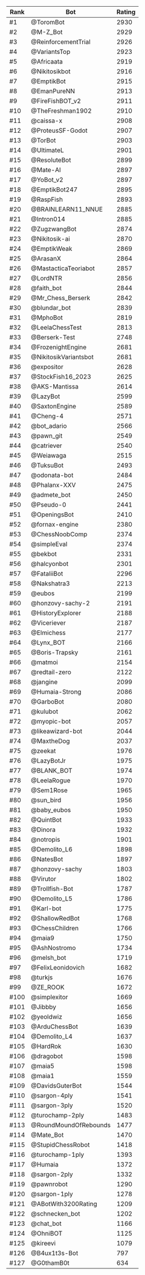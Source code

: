 Rank|Bot|Rating
---|---|---
#1|@ToromBot|2930
#2|@M-Z_Bot|2929
#3|@ReinforcementTrial|2926
#4|@VariantsTop|2923
#5|@Africaata|2919
#6|@Nikitosikbot|2916
#7|@EmptikBot|2915
#8|@EmanPureNN|2913
#9|@FireFishBOT_v2|2911
#10|@TheFreshman1902|2910
#11|@caissa-x|2908
#12|@ProteusSF-Godot|2907
#13|@TorBot|2903
#14|@UltimateL|2901
#15|@ResoluteBot|2899
#16|@Mate-AI|2897
#17|@YoBot_v2|2897
#18|@EmptikBot247|2895
#19|@RaspFish|2893
#20|@BRAINLEARN11_NNUE|2885
#21|@Intron014|2885
#22|@ZugzwangBot|2874
#23|@Nikitosik-ai|2870
#24|@EmptikWeak|2869
#25|@ArasanX|2864
#26|@MastacticaTeoriabot|2857
#27|@LordNTR|2856
#28|@faith_bot|2844
#29|@Mr_Chess_Berserk|2842
#30|@blundar_bot|2839
#31|@MphoBot|2819
#32|@LeelaChessTest|2813
#33|@Berserk-Test|2748
#34|@FrozenightEngine|2681
#35|@NikitosikVariantsbot|2681
#36|@expositor|2628
#37|@StockFish16_2023|2625
#38|@AKS-Mantissa|2614
#39|@LazyBot|2599
#40|@SaxtonEngine|2589
#41|@Cheng-4|2571
#42|@bot_adario|2566
#43|@pawn_git|2549
#44|@catriever|2540
#45|@Weiawaga|2515
#46|@TuksuBot|2493
#47|@odonata-bot|2484
#48|@Phalanx-XXV|2475
#49|@admete_bot|2450
#50|@Pseudo-0|2441
#51|@OpeningsBot|2410
#52|@fornax-engine|2380
#53|@ChessNoobComp|2374
#54|@simpleEval|2374
#55|@bekbot|2331
#56|@halcyonbot|2301
#57|@FataliiBot|2296
#58|@Nakshatra3|2213
#59|@eubos|2199
#60|@honzovy-sachy-2|2191
#61|@HistoryExplorer|2188
#62|@Viceriever|2187
#63|@Elmichess|2177
#64|@Lynx_BOT|2166
#65|@Boris-Trapsky|2161
#66|@matmoi|2154
#67|@redtail-zero|2122
#68|@jangine|2099
#69|@Humaia-Strong|2086
#70|@GarboBot|2080
#71|@kulubot|2062
#72|@myopic-bot|2057
#73|@likeawizard-bot|2044
#74|@MaxtheDog|2037
#75|@zeekat|1976
#76|@LazyBotJr|1975
#77|@BLANK_BOT|1974
#78|@LeelaRogue|1970
#79|@Sem1Rose|1965
#80|@sun_bird|1956
#81|@baby_eubos|1950
#82|@QuintBot|1933
#83|@Dinora|1932
#84|@notropis|1901
#85|@Demolito_L6|1898
#86|@NatesBot|1897
#87|@honzovy-sachy|1803
#88|@Virutor|1802
#89|@Trollfish-Bot|1787
#90|@Demolito_L5|1786
#91|@Karl-bot|1775
#92|@ShallowRedBot|1768
#93|@ChessChildren|1766
#94|@maia9|1750
#95|@AshNostromo|1734
#96|@melsh_bot|1719
#97|@FelixLeonidovich|1682
#98|@turkjs|1676
#99|@ZE_ROOK|1672
#100|@simplexitor|1669
#101|@Jibbby|1656
#102|@yeoldwiz|1656
#103|@ArduChessBot|1639
#104|@Demolito_L4|1637
#105|@HardRok|1630
#106|@dragobot|1598
#107|@maia5|1598
#108|@maia1|1559
#109|@DavidsGuterBot|1544
#110|@sargon-4ply|1541
#111|@sargon-3ply|1520
#112|@turochamp-2ply|1483
#113|@RoundMoundOfRebounds|1477
#114|@Mate_Bot|1470
#115|@StupidChessRobot|1418
#116|@turochamp-1ply|1393
#117|@Humaia|1372
#118|@sargon-2ply|1332
#119|@pawnrobot|1290
#120|@sargon-1ply|1278
#121|@ABotWith3200Rating|1209
#122|@schnecken_bot|1202
#123|@chat_bot|1166
#124|@OhniBOT|1125
#125|@kireevi|1079
#126|@B4ux1t3s-Bot|797
#127|@G0thamB0t|634
